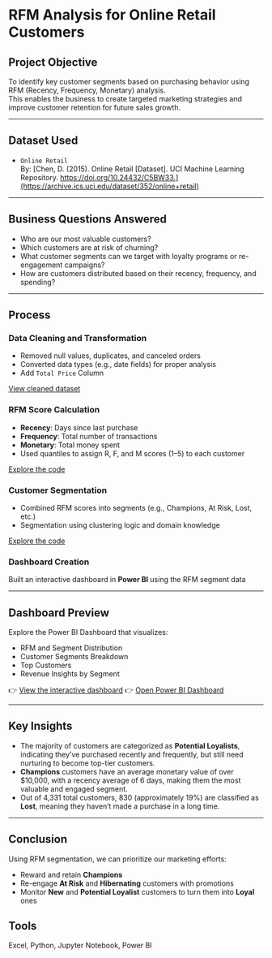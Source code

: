 # RFM Analysis for Online Retail Customers

## Project Objective  
To identify key customer segments based on purchasing behavior using RFM (Recency, Frequency, Monetary) analysis.  
This enables the business to create targeted marketing strategies and improve customer retention for future sales growth.

---

## Dataset Used  
- `Online Retail`  
By: [Chen, D. (2015). Online Retail [Dataset]. UCI Machine Learning Repository. https://doi.org/10.24432/C5BW33.](https://archive.ics.uci.edu/dataset/352/online+retail)
---

## Business Questions Answered  
- Who are our most valuable customers?  
- Which customers are at risk of churning?  
- What customer segments can we target with loyalty programs or re-engagement campaigns?  
- How are customers distributed based on their recency, frequency, and spending?

---

## Process  

### Data Cleaning and Transformation 
- Removed null values, duplicates, and canceled orders  
- Converted data types (e.g., date fields) for proper analysis
- Add `Total Price` Column

[View cleaned dataset](https://github.com/zidvision/RFM-Analysis/blob/main/Data/Online_Retail_Cleaned.xlsx)

### RFM Score Calculation  
- **Recency**: Days since last purchase  
- **Frequency**: Total number of transactions  
- **Monetary**: Total money spent  
- Used quantiles to assign R, F, and M scores (1–5) to each customer

[Explore the code](https://github.com/zidvision/RFM-Analysis/blob/main/Code/Customer_Summary_Process.ipynb)

### Customer Segmentation  
- Combined RFM scores into segments (e.g., Champions, At Risk, Lost, etc.)  
- Segmentation using clustering logic and domain knowledge

[Explore the code](https://github.com/zidvision/RFM-Analysis/blob/main/Code/RFM_Analysis.ipynb)

### Dashboard Creation  
Built an interactive dashboard in **Power BI** using the RFM segment data

---

## Dashboard Preview  
Explore the Power BI Dashboard that visualizes:
- RFM and Segment Distribution  
- Customer Segments Breakdown  
- Top Customers  
- Revenue Insights by Segment

👉 [View the interactive dashboard](https://github.com/zidvision/RFM-Analysis/blob/main/Visualization/Dashboard%20Image.png)
👉 [Open Power BI Dashboard](https://github.com/zidvision/RFM-Analysis/blob/main/Visualization/RFM_Dashboard.pbix)

---

## Key Insights  
- The majority of customers are categorized as **Potential Loyalists**, indicating they’ve purchased recently and frequently, but still need nurturing to become top-tier customers.
- **Champions** customers have an average monetary value of over $10,000, with a recency average of 6 days, making them the most valuable and engaged segment.
- Out of 4,331 total customers, 830 (approximately 19%) are classified as **Lost**, meaning they haven’t made a purchase in a long time.

---

## Conclusion  
Using RFM segmentation, we can prioritize our marketing efforts:
- Reward and retain **Champions**  
- Re-engage **At Risk** and **Hibernating** customers with promotions  
- Monitor **New** and **Potential Loyalist** customers to turn them into **Loyal** ones

## Tools
Excel, Python, Jupyter Notebook, Power BI
